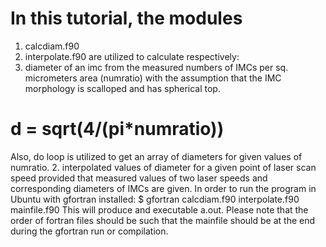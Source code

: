 # In this tutorial, the modules 
1. calcdiam.f90
1. interpolate.f90 
are utilized to calculate respectively:
1. diameter of an imc from the measured numbers of IMCs per sq. micrometers area (numratio) with the assumption that the IMC morphology 
is scalloped and has spherical top. 
# d = sqrt(4/(pi*numratio))
Also, do loop is utilized to get an array of diameters for given values of numratio.
2. interpolated values of diameter for a given point of laser scan speed provided that measured values of two laser speeds 
and corresponding diameters of IMCs are given.
In order to run the program in Ubuntu with gfortran installed:
$ gfortran calcdiam.f90 interpolate.f90 mainfile.f90
This will produce and executable a.out. Please note that the order of fortran files should be such that the mainfile should be at the end during the gfortran run or compilation.

